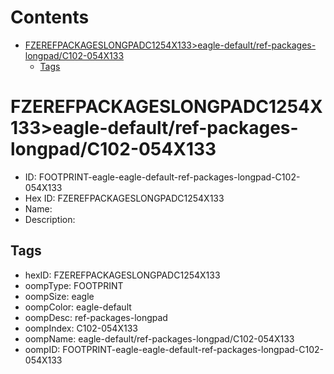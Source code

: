 



Contents
========

* [FZEREFPACKAGESLONGPADC1254X133>eagle-default/ref-packages-longpad/C102-054X133](#fzerefpackageslongpadc1254x133eagle-defaultref-packages-longpadc102-054x133)
	* [Tags](#tags)

# FZEREFPACKAGESLONGPADC1254X133>eagle-default/ref-packages-longpad/C102-054X133

- ID: FOOTPRINT-eagle-eagle-default-ref-packages-longpad-C102-054X133
- Hex ID: FZEREFPACKAGESLONGPADC1254X133
- Name: 
- Description: 

## Tags

- hexID: FZEREFPACKAGESLONGPADC1254X133
- oompType: FOOTPRINT
- oompSize: eagle
- oompColor: eagle-default
- oompDesc: ref-packages-longpad
- oompIndex: C102-054X133
- oompName: eagle-default/ref-packages-longpad/C102-054X133
- oompID: FOOTPRINT-eagle-eagle-default-ref-packages-longpad-C102-054X133

